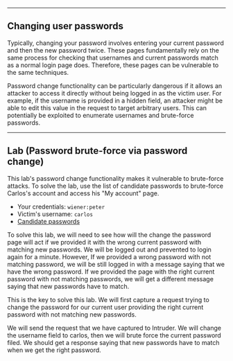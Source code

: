 
---

## Changing user passwords

Typically, changing your password involves entering your current password and then the new password twice. These pages fundamentally rely on the same process for checking that usernames and current passwords match as a normal login page does. Therefore, these pages can be vulnerable to the same techniques.

Password change functionality can be particularly dangerous if it allows an attacker to access it directly without being logged in as the victim user. For example, if the username is provided in a hidden field, an attacker might be able to edit this value in the request to target arbitrary users. This can potentially be exploited to enumerate usernames and brute-force passwords.

---

## Lab (Password brute-force via password change)


This lab's password change functionality makes it vulnerable to brute-force attacks. To solve the lab, use the list of candidate passwords to brute-force Carlos's account and access his "My account" page.

- Your credentials: `wiener:peter`
- Victim's username: `carlos`
- [Candidate passwords](https://portswigger.net/web-security/authentication/auth-lab-passwords)

To solve this lab, we will need to see how will the change the password page will act if we provided it with the wrong current password with matching new passwords. We will be logged out and prevented to login again for a minute. However, If we provided a wrong password with not matching password, we will be still logged in with a message saying that we have the wrong password. If we provided the page with the right current password with not matching passwords, we will get a different message saying that new passwords have to match.

This is the key to solve this lab. We will first capture a request trying to change the password for our current user providing the right current password with not matching new passwords.

We will send the request that we have captured to Intruder. We will change the username field to carlos, then we will brute force the current password filed. We should get a response saying that new passwords have to match when we get the right password.